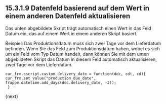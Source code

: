 ## 15.3.1.9 Datenfeld basierend auf dem Wert in einem anderen Datenfeld aktualisieren

Das unten abgebildete Skript trägt automatisch einen Wert in das Feld Datum ein, das auf einem Wert in einem anderen Skript basiert.

Beispiel: Das Produktionsdatum muss sich zwei Tage vor dem Lieferdatum befinden. Wenn Sie das Feld zum Produktionsdatum haben, wobei es sich um ein Feld vom Typ Datum handelt, dann können Sie mit dem unten abgebildeten Skript das Datum in diesem Feld automatisch aktualisieren, zwei Tage vor dem Lieferdatum.

    cur_frm.cscript.custom_delivery_date = function(doc, cdt, cd){
    cur_frm.set_value("production_due_date", frappe.datetime.add_days(doc.delivery_date, -2));
     }

{next}
